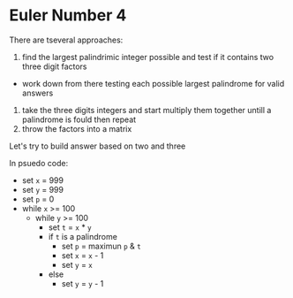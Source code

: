 # Euler Number 4

There are tseveral approaches:

 1. find the largest palindrimic integer possible and test if it contains two three digit factors
- work down from there testing each possible largest palindrome for valid answers
 1. take the three digits integers and start multiply them together untill a palindrome is fould then repeat
 1. throw the factors into a matrix

 Let's try to build answer based on two and three

 In psuedo code:

- set `x` = 999
- set `y` = 999
- set `p` = 0
- while `x` >= 100
    - while `y` >= 100
        - set `t` = `x` * `y`
        - if `t` is a palindrome
             - set `p` = maximun `p` & `t`
             - set `x` = `x` - 1
             - set `y` = `x`
        - else
             - set `y` = `y` - 1